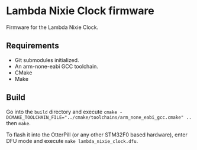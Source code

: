 # Lambda Nixie Clock firmware

Firmware for the Lambda Nixie Clock.

## Requirements

 - Git submodules initialized.
 - An arm-none-eabi GCC toolchain.
 - CMake
 - Make

## Build

Go into the `build` directory and execute `cmake -DCMAKE_TOOLCHAIN_FILE="../cmake/toolchains/arm_none_eabi_gcc.cmake" ..` then `make`.

To flash it into the OtterPill (or any other STM32F0 based hardware), enter DFU mode and execute `make lambda_nixie_clock.dfu`.
